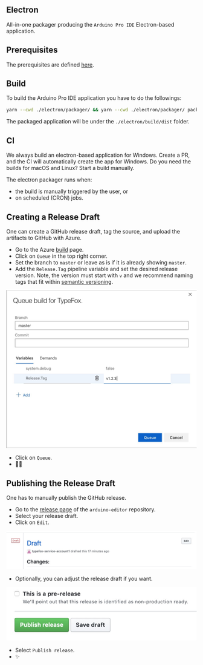 ## Electron

All-in-one packager producing the `Arduino Pro IDE` Electron-based application.

## Prerequisites

The prerequisites are defined [here](https://github.com/theia-ide/theia/blob/master/doc/Developing.md#prerequisites).

## Build
To build the Arduino Pro IDE application you have to do the followings:
```bash
yarn --cwd ./electron/packager/ && yarn --cwd ./electron/packager/ package
```

The packaged application will be under the `./electron/build/dist` folder.

## CI
We always build an electron-based application for Windows. Create a PR, and the CI will automatically create the app for Windows. Do you need the builds for macOS and Linux? Start a build manually.

The electron packager runs when:
 - the build is manually triggered by the user, or
 - on scheduled (CRON) jobs.

## Creating a Release Draft
One can create a GitHub release draft, tag the source, and upload the artifacts to GitHub with Azure.
 - Go to the Azure [build](https://dev.azure.com/typefox/Arduino/_build) page.
 - Click on `Queue` in the top right corner.
 - Set the branch to `master` or leave as is if it is already showing `master`.
 - Add the `Release.Tag` pipeline variable and set the desired release version. Note, the version must start with `v` and we recommend naming tags that fit within [semantic versioning](https://semver.org).

![](static/azure-create-gh-release.jpg)

 - Click on `Queue`.
 - 🎈🎉


## Publishing the Release Draft
One has to manually publish the GitHub release.
 - Go to the [release page](https://github.com/bcmi-labs/arduino-editor/releases) of the `arduino-editor` repository.
 - Select your release draft.
 - Click on `Edit`.

![](static/edit-gh-release-draft.jpg)

 - Optionally, you can adjust the release draft if you want.

![](static/publish-gh-release.jpg)

 - Select `Publish release`.
 - ✨


